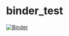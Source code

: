 # binder_test

[![Binder](https://mybinder.org/badge_logo.svg)](https://mybinder.org/v2/gh/prayagpatel99/binder_test/HEAD)
